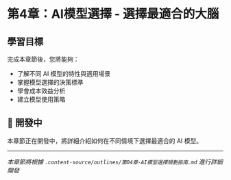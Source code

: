 # 第4章：AI模型選擇 - 選擇最適合的大腦

## 學習目標

完成本章節後，您將能夠：
- 了解不同 AI 模型的特性與適用場景
- 掌握模型選擇的決策標準
- 學會成本效益分析
- 建立模型使用策略

## 🚧 開發中

本章節正在開發中，將詳細介紹如何在不同情境下選擇最適合的 AI 模型。

---

*本章節將根據 `.content-source/outlines/第04章-AI模型選擇規劃指南.md` 進行詳細開發*